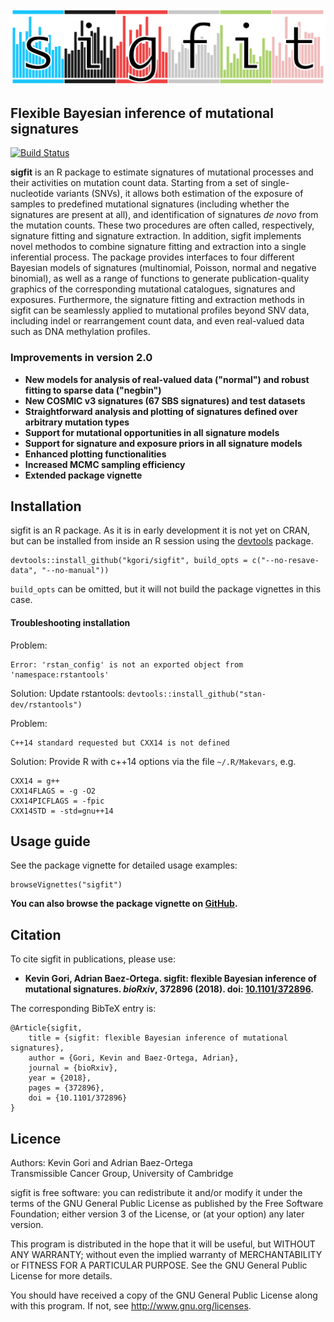 <p align="center"><img src="logo.png" alt="sigfit" width="700"/></p>

## Flexible Bayesian inference of mutational signatures

[![Build Status](https://travis-ci.org/kgori/sigfit.svg?branch=master)](https://travis-ci.org/kgori/sigfit)


__sigfit__ is an R package to estimate signatures of mutational processes and their activities on mutation count data. Starting from a set of single-nucleotide variants (SNVs), it allows both estimation of the exposure of samples to predefined mutational signatures (including whether the signatures are present at all), and identification of signatures _de novo_ from the mutation counts. These two procedures are often called, respectively, signature fitting and signature extraction. In addition, sigfit implements novel methodos to combine signature fitting and extraction into a single inferential process. The package provides interfaces to four different Bayesian models of signatures (multinomial, Poisson, normal and negative binomial), as well as a range of functions to generate publication-quality graphics of the corresponding mutational catalogues, signatures and exposures. Furthermore, the signature fitting and extraction methods in sigfit can be seamlessly applied to mutational profiles beyond SNV data, including indel or rearrangement count data, and even real-valued data such as DNA methylation profiles.

### Improvements in version 2.0

* __New models for analysis of real-valued data ("normal") and robust fitting to sparse data ("negbin")__
* __New COSMIC v3 signatures (67 SBS signatures) and test datasets__
* __Straightforward analysis and plotting of signatures defined over arbitrary mutation types__
* __Support for mutational opportunities in all signature models__
* __Support for signature and exposure priors in all signature models__
* __Enhanced plotting functionalities__
* __Increased MCMC sampling efficiency__
* __Extended package vignette__

## Installation
sigfit is an R package. As it is in early development it is not yet on CRAN, but can be installed from inside an R session using the [devtools](https://cran.r-project.org/web/packages/devtools/index.html) package.

    devtools::install_github("kgori/sigfit", build_opts = c("--no-resave-data", "--no-manual"))
    
`build_opts` can be omitted, but it will not build the package vignettes in this case.

#### Troubleshooting installation

Problem:

    Error: 'rstan_config' is not an exported object from 'namespace:rstantools'
    
Solution:
Update rstantools: `devtools::install_github("stan-dev/rstantools")`

Problem:

    C++14 standard requested but CXX14 is not defined
    
Solution:
Provide R with c++14 options via the file `~/.R/Makevars`, e.g.

    CXX14 = g++
    CXX14FLAGS = -g -O2
    CXX14PICFLAGS = -fpic
    CXX14STD = -std=gnu++14


## Usage guide

See the package vignette for detailed usage examples:

    browseVignettes("sigfit")

**You can also browse the package vignette on [GitHub](http://htmlpreview.github.io/?https://github.com/kgori/sigfit/blob/master/doc/sigfit_vignette.html).**


## Citation

To cite sigfit in publications, please use:

* **Kevin Gori, Adrian Baez-Ortega. sigfit: flexible Bayesian inference of mutational signatures. _bioRxiv_, 372896 (2018). doi: [10.1101/372896](http://doi.org/10.1101/372896).**

The corresponding BibTeX entry is:

    @Article{sigfit,
        title = {sigfit: flexible Bayesian inference of mutational signatures},
        author = {Gori, Kevin and Baez-Ortega, Adrian},
        journal = {bioRxiv},
        year = {2018},
        pages = {372896},
        doi = {10.1101/372896}
    }


## Licence

Authors: Kevin Gori and Adrian Baez-Ortega  
Transmissible Cancer Group, University of Cambridge

sigfit is free software: you can redistribute it and/or modify it under the terms of the GNU General Public License as published by the Free Software Foundation; either version 3 of the License, or (at your option) any later version.

This program is distributed in the hope that it will be useful, but WITHOUT ANY WARRANTY; without even the implied warranty of MERCHANTABILITY or FITNESS FOR A PARTICULAR PURPOSE. See the GNU General Public License for more details.

You should have received a copy of the GNU General Public License along with this program. If not, see http://www.gnu.org/licenses.
